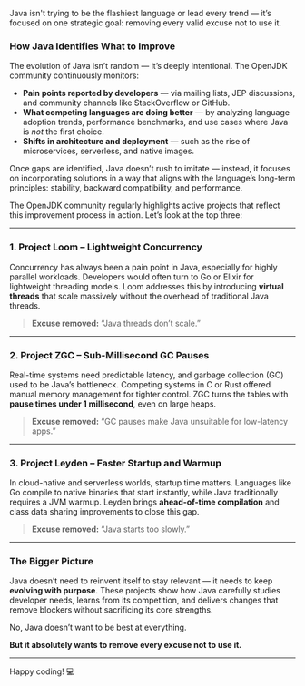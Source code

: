 Java isn't trying to be the flashiest language or lead every trend — it’s focused on one strategic goal: removing every valid excuse not to use it.

### How Java Identifies What to Improve

The evolution of Java isn’t random — it’s deeply intentional. The OpenJDK community continuously monitors:

* **Pain points reported by developers** — via mailing lists, JEP discussions, and community channels like StackOverflow or GitHub.
* **What competing languages are doing better** — by analyzing language adoption trends, performance benchmarks, and use cases where Java is *not* the first choice.
* **Shifts in architecture and deployment** — such as the rise of microservices, serverless, and native images.

Once gaps are identified, Java doesn’t rush to imitate — instead, it focuses on incorporating solutions in a way that aligns with the language’s long-term principles: stability, backward compatibility, and performance.

The OpenJDK community regularly highlights active projects that reflect this improvement process in action. Let’s look at the top three:

---

### 1. **Project Loom – Lightweight Concurrency**

Concurrency has always been a pain point in Java, especially for highly parallel workloads. Developers would often turn to Go or Elixir for lightweight threading models. Loom addresses this by introducing **virtual threads** that scale massively without the overhead of traditional Java threads.

> **Excuse removed:** “Java threads don’t scale.”

---

### 2. **Project ZGC – Sub-Millisecond GC Pauses**

Real-time systems need predictable latency, and garbage collection (GC) used to be Java’s bottleneck. Competing systems in C or Rust offered manual memory management for tighter control. ZGC turns the tables with **pause times under 1 millisecond**, even on large heaps.

> **Excuse removed:** “GC pauses make Java unsuitable for low-latency apps.”

---

### 3. **Project Leyden – Faster Startup and Warmup**

In cloud-native and serverless worlds, startup time matters. Languages like Go compile to native binaries that start instantly, while Java traditionally requires a JVM warmup. Leyden brings **ahead-of-time compilation** and class data sharing improvements to close this gap.

> **Excuse removed:** “Java starts too slowly.”

---

### The Bigger Picture

Java doesn’t need to reinvent itself to stay relevant — it needs to keep **evolving with purpose**. These projects show how Java carefully studies developer needs, learns from its competition, and delivers changes that remove blockers without sacrificing its core strengths.

No, Java doesn’t want to be best at everything.

**But it absolutely wants to remove every excuse not to use it.**

---

Happy coding! 💻